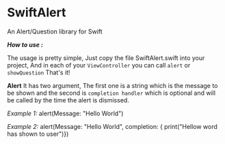 # SwiftAlert
An Alert/Question library for Swift

***How to use :***

The usage is pretty simple, Just copy the file SwiftAlert.swift into your project, And in each of your `ViewController` you can call `alert` or `showQuestion`
That's it!

**Alert** 
It has two argument, The first one is a string which is the message to be shown and the second is `completion handler` which is optional and will be called by the time the alert is dismissed.

*Example 1:*
alert(Message: "Hello World")

*Example 2:*
alert(Message: "Hello World", completion: { print("Hellow word has shown to user")})
